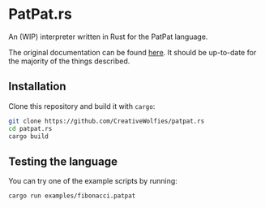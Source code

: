 # PatPat.rs

An (WIP) interpreter written in Rust for the PatPat language.

The original documentation can be found [here](https://github.com/adri326/patpat.js/).
It should be up-to-date for the majority of the things described.

## Installation

Clone this repository and build it with `cargo`:

```sh
git clone https://github.com/CreativeWolfies/patpat.rs
cd patpat.rs
cargo build
```

## Testing the language

You can try one of the example scripts by running:

```sh
cargo run examples/fibonacci.patpat
```
